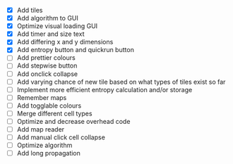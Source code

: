 - [x] Add tiles
- [x] Add algorithm to GUI
- [x] Optimize visual loading GUI
- [x] Add timer and size text
- [x] Add differing x and y dimensions
- [x] Add entropy button and quickrun button
- [ ] Add prettier colours
- [ ] Add stepwise button
- [ ] Add onclick collapse
- [ ] Add varying chance of new tile based on what types of tiles exist so far
- [ ] Implement more efficient entropy calculation and/or storage
- [ ] Remember maps
- [ ] Add togglable colours
- [ ] Merge different cell types
- [ ] Optimize and decrease overhead code
- [ ] Add map reader
- [ ] Add manual click cell collapse
- [ ] Optimize algorithm
- [ ] Add long propagation
